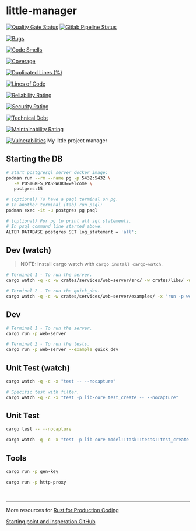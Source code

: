 # little-manager

[![Quality Gate Status](https://sonarcloud.io/api/project_badges/measure?project=benmi_little-manager&metric=alert_status)](https://sonarcloud.io/summary/new_code?id=benmi_little-manager)
[![Gitlab Pipeline Status](https://gitlab.com/benmi/little-manager/badges/main/pipeline.svg)](https://gitlab.com/benmi/little-manager/badges/main/pipeline.svg)

[![Bugs](https://sonarcloud.io/api/project_badges/measure?project=benmi_little-manager&metric=bugs)](https://sonarcloud.io/summary/new_code?id=benmi_little-manager)

[![Code Smells](https://sonarcloud.io/api/project_badges/measure?project=benmi_little-manager&metric=code_smells)](https://sonarcloud.io/summary/new_code?id=benmi_little-manager)

[![Coverage](https://sonarcloud.io/api/project_badges/measure?project=benmi_little-manager&metric=coverage)](https://sonarcloud.io/summary/new_code?id=benmi_little-manager)

[![Duplicated Lines (%)](https://sonarcloud.io/api/project_badges/measure?project=benmi_little-manager&metric=duplicated_lines_density)](https://sonarcloud.io/summary/new_code?id=benmi_little-manager)

[![Lines of Code](https://sonarcloud.io/api/project_badges/measure?project=benmi_little-manager&metric=ncloc)](https://sonarcloud.io/summary/new_code?id=benmi_little-manager)

[![Reliability Rating](https://sonarcloud.io/api/project_badges/measure?project=benmi_little-manager&metric=reliability_rating)](https://sonarcloud.io/summary/new_code?id=benmi_little-manager)

[![Security Rating](https://sonarcloud.io/api/project_badges/measure?project=benmi_little-manager&metric=security_rating)](https://sonarcloud.io/summary/new_code?id=benmi_little-manager)

[![Technical Debt](https://sonarcloud.io/api/project_badges/measure?project=benmi_little-manager&metric=sqale_index)](https://sonarcloud.io/summary/new_code?id=benmi_little-manager)

[![Maintainability Rating](https://sonarcloud.io/api/project_badges/measure?project=benmi_little-manager&metric=sqale_rating)](https://sonarcloud.io/summary/new_code?id=benmi_little-manager)

[![Vulnerabilities](https://sonarcloud.io/api/project_badges/measure?project=benmi_little-manager&metric=vulnerabilities)](https://sonarcloud.io/summary/new_code?id=benmi_little-manager)
My little project manager

## Starting the DB

```sh
# Start postgresql server docker image:
podman run --rm --name pg -p 5432:5432 \
   -e POSTGRES_PASSWORD=welcome \
   postgres:15

# (optional) To have a psql terminal on pg.
# In another terminal (tab) run psql:
podman exec -it -u postgres pg psql

# (optional) For pg to print all sql statements.
# In psql command line started above.
ALTER DATABASE postgres SET log_statement = 'all';
```

## Dev (watch)

> NOTE: Install cargo watch with `cargo install cargo-watch`.

```sh
# Terminal 1 - To run the server.
cargo watch -q -c -w crates/services/web-server/src/ -w crates/libs/ -w .cargo/ -x "run -p web-server"

# Terminal 2 - To run the quick_dev.
cargo watch -q -c -w crates/services/web-server/examples/ -x "run -p web-server --example quick_dev"
```

## Dev

```sh
# Terminal 1 - To run the server.
cargo run -p web-server

# Terminal 2 - To run the tests.
cargo run -p web-server --example quick_dev
```

## Unit Test (watch)

```sh
cargo watch -q -c -x "test -- --nocapture"

# Specific test with filter.
cargo watch -q -c -x "test -p lib-core test_create -- --nocapture"
```

## Unit Test

```sh
cargo test -- --nocapture

cargo watch -q -c -x "test -p lib-core model::task::tests::test_create -- --nocapture"
```

## Tools

```sh
cargo run -p gen-key
```

```sh
cargo run -p http-proxy
```

<br />

---

More resources for [Rust for Production Coding](https://rust10x.com)

[Starting point and insperation GitHub](https://github.com/rust10x/rust-web-app)
